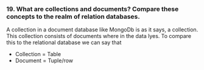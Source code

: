 ### 19. What are collections and documents? Compare these concepts to the realm of relation databases.

A collection in a document database like MongoDb is as it says, a collection. This collection consists of documents where in the data lyes. To compare this to the relational database we can say that

+ Collection = Table
+ Document = Tuple/row
